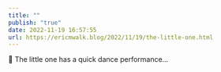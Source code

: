 ```yaml
---
title: ""
publish: "true"
date: 2022-11-19 16:57:55
url: https://ericmwalk.blog/2022/11/19/the-little-one.html
---
```

<div xmlns="http://www.w3.org/1999/xhtml">
<p>💃 The little one has a quick dance performance…</p>
</div>